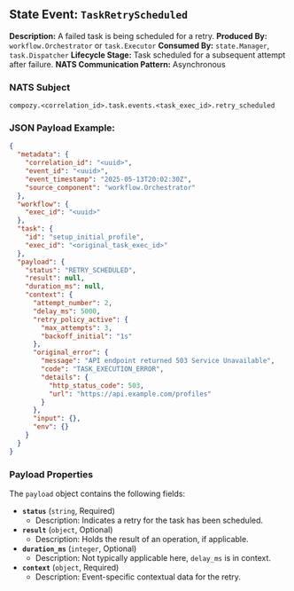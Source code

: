 ## State Event: `TaskRetryScheduled`

**Description:** A failed task is being scheduled for a retry.
**Produced By:** `workflow.Orchestrator` or `task.Executor`
**Consumed By:** `state.Manager`, `task.Dispatcher`
**Lifecycle Stage:** Task scheduled for a subsequent attempt after failure.
**NATS Communication Pattern:** Asynchronous

### NATS Subject

`compozy.<correlation_id>.task.events.<task_exec_id>.retry_scheduled` 

### JSON Payload Example:

```json
{
  "metadata": {
    "correlation_id": "<uuid>",
    "event_id": "<uuid>",
    "event_timestamp": "2025-05-13T20:02:30Z",
    "source_component": "workflow.Orchestrator"
  },
  "workflow": {
    "exec_id": "<uuid>"
  },
  "task": {
    "id": "setup_initial_profile",
    "exec_id": "<original_task_exec_id>" 
  },
  "payload": {
    "status": "RETRY_SCHEDULED", 
    "result": null,
    "duration_ms": null, 
    "context": {
      "attempt_number": 2,
      "delay_ms": 5000,
      "retry_policy_active": {
        "max_attempts": 3,
        "backoff_initial": "1s"
      },
      "original_error": {
        "message": "API endpoint returned 503 Service Unavailable",
        "code": "TASK_EXECUTION_ERROR",
        "details": {
          "http_status_code": 503,
          "url": "https://api.example.com/profiles"
        }
      },
      "input": {},
      "env": {}
    }
  }
}
```

### Payload Properties

The `payload` object contains the following fields:
-   **`status`** (`string`, Required)
    -   Description: Indicates a retry for the task has been scheduled.
-   **`result`** (`object`, Optional)
    -   Description: Holds the result of an operation, if applicable.
-   **`duration_ms`** (`integer`, Optional)
    -   Description: Not typically applicable here, `delay_ms` is in context.
-   **`context`** (`object`, Required)
    -   Description: Event-specific contextual data for the retry.